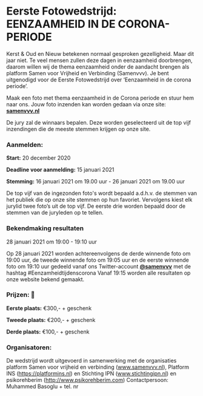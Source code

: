# Eerste Fotowedstrijd: EENZAAMHEID IN DE CORONA-PERIODE

Kerst & Oud en Nieuw betekenen normaal gesproken gezelligheid. Maar dit jaar niet. Te veel mensen zullen deze dagen in eenzaamheid doorbrengen, daarom willen wij de thema eenzaamheid onder de aandacht brengen als platform Samen voor Vrijheid en Verbinding (Samenvvv). Je bent uitgenodigd voor de Eerste Fotowedstrijd over ‘Eenzaamheid in de corona periode’.

Maak een foto met thema eenzaamheid in de Corona periode en stuur hem naar ons. Jouw foto inzenden kan worden gedaan via onze site: [**samenvvv.nl**](https://samenvvv.nl)

De jury zal de winnaars bepalen. Deze worden geselecteerd uit de top vijf inzendingen die de meeste stemmen krijgen op onze site.

### Aanmelden:

**Start:** 20 december 2020

**Deadline voor aanmelding:** 15 januari 2021

**Stemming:** 16 januari 2021 om 19.00 uur - 26 januari 2021 om 19.00 uur

De top vijf van de ingezonden foto's wordt bepaald a.d.h.v. de stemmen van het publiek die op onze site stemmen op hun favoriet. Vervolgens kiest elk jurylid twee foto’s uit de top vijf. De eerste drie worden bepaald door de stemmen van de juryleden op te tellen.

### Bekendmaking resultaten

28 januari 2021 om 19:00 - 19:10 uur

Op 28 januari 2021 worden achtereenvolgens de derde winnende foto om 19:00 uur, de tweede winnende foto om 19:05 uur en de eerste winnende foto om 19:10 uur gedeeld vanaf ons Twitter-account [**@samenvvv**](https://twitter.com/samenvvv) met de hashtag #Eenzamheidtijdenscorona Vanaf 19:15 worden alle resultaten op onze website bekend gemaakt.

### Prijzen: 🥇

**Eerste plaats:** €300,- + geschenk

**Tweede plaats:** €200,- + geschenk

**Derde plaats:** €100,- + geschenk

### Organisatoren:

De wedstrijd wordt uitgevoerd in samenwerking met de organisaties platform Samen voor vrijheid en verbinding (www.samenvvv.nl), Platform INS (https://platformins.nl) en Stichting IPN (www.stichtingipn.nl) en psikorehberim (http://www.psikorehberim.com)
Contactpersoon: Muhammed Basoglu + tel. nr
